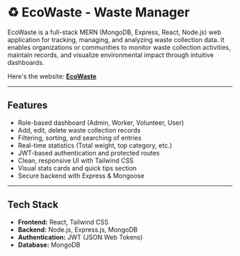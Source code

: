 # ♻️ EcoWaste - Waste Manager

EcoWaste is a full-stack MERN (MongoDB, Express, React, Node.js) web application for tracking, managing, and analyzing waste collection data. It enables organizations or communities to monitor waste collection activities, maintain records, and visualize environmental impact through intuitive dashboards.

Here's the website: [**EcoWaste**](https://ecowaste.up.railway.app/)

---

## Features

- Role-based dashboard (Admin, Worker, Volunteer, User)
- Add, edit, delete waste collection records
- Filtering, sorting, and searching of entries
- Real-time statistics (Total weight, top category, etc.)
- JWT-based authentication and protected routes
- Clean, responsive UI with Tailwind CSS
- Visual stats cards and quick tips section
- Secure backend with Express & Mongoose

---

## Tech Stack

- **Frontend:** React, Tailwind CSS
- **Backend:** Node.js, Express.js, MongoDB
- **Authentication:** JWT (JSON Web Tokens)
- **Database:** MongoDB 



